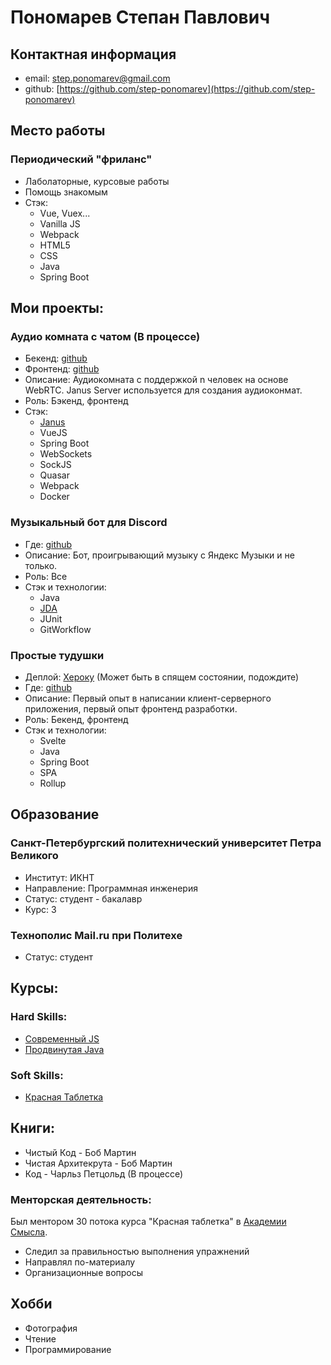 # Пономарев Степан Павлович
## Контактная информация
 - email: step.ponomarev@gmail.com
 - github: [https://github.com/step-ponomarev](https://github.com/step-ponomarev)
    
## Место работы
### Периодический "фриланс"
  - Лаболаторные, курсовые работы
  - Помощь знакомым
  - Стэк: 
    - Vue, Vuex...
    - Vanilla JS
    - Webpack
    - HTML5
    - CSS
    - Java
    - Spring Boot
    
## Мои проекты:
### Аудио комната с чатом (В процессе)
  - Бекенд: [github](https://github.com/step-ponomarev/audio-chat-backend)
  - Фронтенд: [github](https://github.com/step-ponomarev/-audio-chat-frontend)
  - Описание: Аудиокомната с поддержкой n человек на основе WebRTC. Janus Server используется для создания аудиоконмат.
  - Роль: Бэкенд, фронтенд
  - Стэк:
    - [Janus](https://janus.conf.meetecho.com/)
    - VueJS
    - Spring Boot
    - WebSockets
    - SockJS
    - Quasar
    - Webpack
    - Docker   
 
### Музыкальный бот для Discord
  - Где: [github](https://github.com/step-ponomarev/yaBot)
  - Описание: Бот, проигрывающий музыку с Яндекс Музыки и не только.  
  - Роль: Все
  - Стэк и технологии:
    - Java
    - [JDA](https://github.com/DV8FromTheWorld/JDA)
    - JUnit
    - GitWorkflow

### Простые тудушки
  - Деплой: [Хероку](https://stepan-todo.herokuapp.com/) (Может быть в спящем состоянии, подождите)
  - Где: [github](https://github.com/step-ponomarev/yodaweb)
  - Описание: Первый опыт в написании клиент-серверного приложения, первый опыт фронтенд разработки.
  - Роль: Бекенд, фронтенд  
  - Стэк и технологии:
    - Svelte
    - Java
    - Spring Boot
    - SPA
    - Rollup
  
## Образование
### Санкт-Петербургский политехнический университет Петра Великого
  - Институт: ИКНТ
  - Направление: Программная инженерия
  - Статус: студент - бакалавр
  - Курс: 3
  
### Технополис Mail.ru при Политехе
  - Статус: студент

## Курсы:
### Hard Skills:
  - [Современный JS](https://www.udemy.com/course/modern-javascript-from-beginning/)
  - [Продвинутая Java](https://www.udemy.com/course/javarussia/)
  
### Soft Skills:
  - [Красная Таблетка](https://intellect.academy//upload/Krasnaya_Tabletka.pdf)
  
## Книги:
  - Чистый Код - Боб Мартин
  - Чистая Архитекрута - Боб Мартин
  - Код - Чарльз Петцольд (В процессе)
  
### Менторская деятельность:
  Был ментором 30 потока курса "Красная таблетка" в [Академии Смысла](https://intellect.academy/).
  - Следил за правильностью выполнения упражнений
  - Направлял по-материалу
  - Организационные вопросы
  
## Хобби
  - Фотография
  - Чтение
  - Программирование

